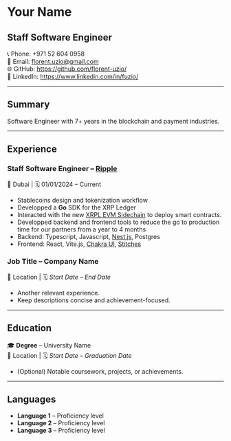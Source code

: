 # Your Name

## Staff Software Engineer

📞 Phone: +971 52 604 0958  
📧 Email: florent.uzio@gmail.com  
🌐 GitHub: https://github.com/florent-uzio/  
🔗 LinkedIn: https://www.linkedin.com/in/fuzio/

---

## Summary

Software Engineer with 7+ years in the blockchain and payment industries.

---

## Experience

### **Staff Software Engineer** – [Ripple](https://ripple.com)

📍 Dubai | 🗓 01/01/2024 – Current

- Stablecoins design and tokenization workflow
- Developped a **Go** SDK for the XRP Ledger
- Interacted with the new [XRPL EVM Sidechain](https://www.xrplevm.org/) to deploy smart contracts.
- Developped backend and frontend tools to reduce the go to production time for our partners from a year to 4 months
- Backend: Typescript, Javascript, [Nest.js](https://nestjs.com/), Postgres
- Frontend: React, Vite.js, [Chakra UI](https://www.chakra-ui.com/), [Stitches](https://stitches.dev/)

### **Job Title** – Company Name

📍 Location | 🗓 _Start Date – End Date_

- Another relevant experience.
- Keep descriptions concise and achievement-focused.

---

## Education

🎓 **Degree** – University Name  
📍 Location | 🗓 _Start Date – Graduation Date_

- (Optional) Notable coursework, projects, or achievements.

---

## Languages

- **Language 1** – Proficiency level
- **Language 2** – Proficiency level
- **Language 3** – Proficiency level

